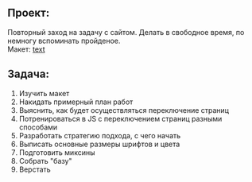 ## Проект:
Повторный заход на задачу с сайтом. Делать в свободное время, по немногу вспоминать пройденое.
<br>
Макет: [text](https://pixso.net/app/design/oXq6w4DxHx-wsQv7CyFM0w?icon_type=1&page-id=0%3A1)

## Задача:
1. Изучить макет
2. Накидать примерный план работ
3. Выяснить, как будет осуществляться переключение страниц
4. Потренироваться в JS с переключением страниц разными способами
5. Разработать стратегию подхода, с чего начать
6. Выписать основные размеры шрифтов и цвета
7. Подготовить миксины
8. Собрать "базу"
9. Верстать